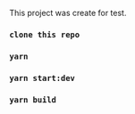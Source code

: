 This project was create for test.

### `clone this repo`

### `yarn`

### `yarn start:dev`

### `yarn build`
